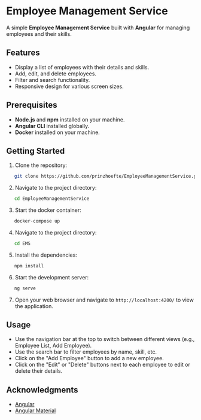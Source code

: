 # Employee Management Service

A simple **Employee Management Service** built with **Angular** for managing employees and their skills.

## Features

- Display a list of employees with their details and skills.
- Add, edit, and delete employees.
- Filter and search functionality.
- Responsive design for various screen sizes.

## Prerequisites

- **Node.js** and **npm** installed on your machine.
- **Angular CLI** installed globally.
- **Docker** installed on your machine.

## Getting Started

1. Clone the repository:

```bash
   git clone https://github.com/prinzhoefte/EmployeeManagementService.git
```

2. Navigate to the project directory:

```bash
   cd EmployeeManagementService
```

3. Start the docker container:

```bash
   docker-compose up
```

4. Navigate to the project directory:

```bash
   cd EMS
```

5. Install the dependencies:

```bash
   npm install
```

6. Start the development server:

```bash
   ng serve
```

7. Open your web browser and navigate to `http://localhost:4200/` to view the application.

## Usage

- Use the navigation bar at the top to switch between different views (e.g., Employee List, Add Employee).
- Use the search bar to filter employees by name, skill, etc.
- Click on the "Add Employee" button to add a new employee.
- Click on the "Edit" or "Delete" buttons next to each employee to edit or delete their details.

## Acknowledgments

- [Angular](https://angular.io/)
- [Angular Material](https://material.angular.io/)
